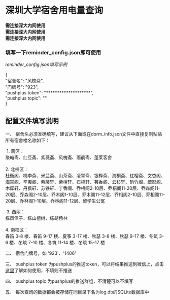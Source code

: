 # 深圳大学宿舍用电量查询

**需连接深大内网使用**  
**需连接深大内网使用**  
**需连接深大内网使用**  

### 填写一下reminder_config.json即可使用

*reminder_config.json填写示例*  
  
{  
    "宿舍名": "风槐斋",  
    "门牌号": "923",  
    "pushplus token": "********************",  
    "pushplus topic": ""  
}  


## 配置文件填写说明

一、 宿舍名必须准确填写，建议从下面或在dorm_info.json文件中直接复制粘贴
	所有宿舍楼名称如下：

​	1. 斋区：  
​		聚翰斋、红豆斋、紫薇斋、风槐斋、雨鹃斋、蓬莱客舍  
​  
​	2. 北校区：  
​		杜衡阁、桃李斋、米兰斋、山茶斋、凌霄斋、银桦斋、海桐斋、红榴斋、文杏阁、海棠阁、辛夷阁、紫藤轩、紫檀轩、石楠轩、芸香阁、云杉轩、韵竹阁、疏影阁、木犀轩、丹枫轩、苏铁轩、丁香阁、乔梧阁2-10层、乔梧阁11-20层、乔森阁11-20层、乔森阁2-10层、乔木阁1-10层、乔木阁11-12层、乔相阁2-10层、乔相阁11-20层、乔林阁1-10层、乔林阁11-12层、留学生公寓  
  
​	3. 西丽：  
​		栋风信子、栋山楂树、栋胡杨林  
​  
​	4. 南校区：  
​		春笛 3-8 楼、春笛 9-17 楼、夏筝 3-17 楼、秋瑟 3-8 楼、秋瑟 9-17 楼、冬筑 3-6 楼、冬筑 7-10 楼、冬筑 11-14 楼、冬筑 15-17 楼  
  
二、 宿舍门牌号，如 '923'、'1406'

三、 pushplus token 为pushplus的推送token，可以将结果推送到微信上，点击[这里](pushplus.plus)了解如何使用，不填则不推送

四、 pushplus topic 为pushplus的推送群组，不清楚可以不填写

五、 每次查询的数据都会被存储在同目录下名为log.db的SQLite数据库中